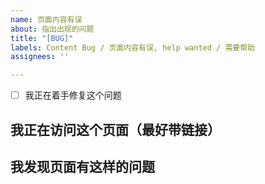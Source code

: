 ```yaml
---
name: 页面内容有误
about: 指出出现的问题
title: "[BUG]"
labels: Content Bug / 页面内容有误, help wanted / 需要帮助
assignees: ''

---
```


<!-- 
首先，十分欢迎你来给 RoboWiki 开 issue，在提交之前，请花时间阅读一下这个模板的内容，谢谢合作！
- issue 标题请写为 要汇报的主要内容
- （确认过后请将选项打钩 / 填为 `[x]`）
-->

- [ ] 我正在着手修复这个问题

## 我正在访问这个页面（最好带链接）

## 我发现页面有这样的问题
